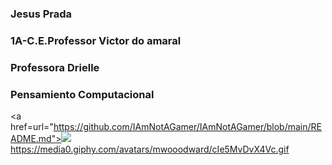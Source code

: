 ### Jesus Prada
### 1A-C.E.Professor Victor do amaral
### Professora Drielle
### Pensamiento Computacional
<a href=url="https://github.com/IAmNotAGamer/IAmNotAGamer/blob/main/README.md"></a><img src="https://media0.giphy.com/avatars/mwooodward/cIe5MvDvX4Vc.gif."></img>
https://media0.giphy.com/avatars/mwooodward/cIe5MvDvX4Vc.gif

